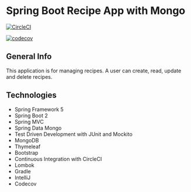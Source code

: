 # Spring Boot Recipe App with Mongo

[![CircleCI](https://circleci.com/gh/fedorovsf/spring5-mongo-recipe-app.svg?style=svg)](https://circleci.com/gh/fedorovsf/spring5-mongo-recipe-app)

[![codecov](https://codecov.io/gh/fedorovsf/spring5-mongo-recipe-app/branch/master/graph/badge.svg)](https://codecov.io/gh/fedorovsf/spring5-mongo-recipe-app)

## General Info
This application is for managing recipes. A user can create, read, update and delete recipes. 

## Technologies
* Spring Framework 5
* Spring Boot 2
* Spring MVC
* Spring Data Mongo
* Test Driven Development with JUnit and Mockito
* MongoDB
* Thymeleaf
* Bootstrap
* Continuous Integration with CircleCI
* Lombok
* Gradle
* IntelliJ
* Codecov
